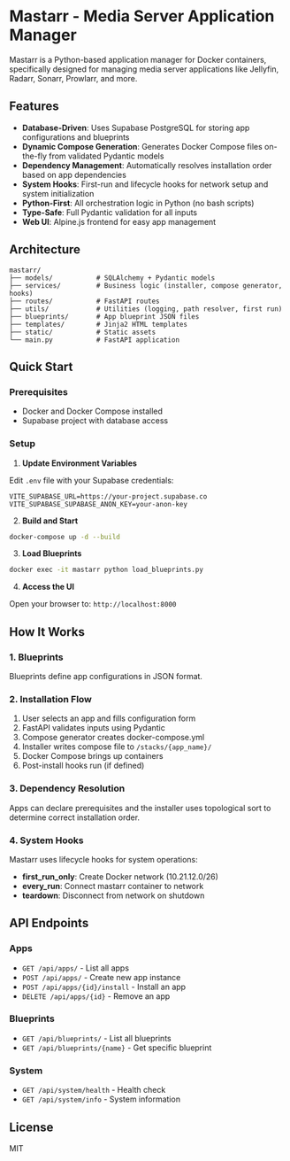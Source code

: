 # Mastarr - Media Server Application Manager

Mastarr is a Python-based application manager for Docker containers, specifically designed for managing media server applications like Jellyfin, Radarr, Sonarr, Prowlarr, and more.

## Features

- **Database-Driven**: Uses Supabase PostgreSQL for storing app configurations and blueprints
- **Dynamic Compose Generation**: Generates Docker Compose files on-the-fly from validated Pydantic models
- **Dependency Management**: Automatically resolves installation order based on app dependencies
- **System Hooks**: First-run and lifecycle hooks for network setup and system initialization
- **Python-First**: All orchestration logic in Python (no bash scripts)
- **Type-Safe**: Full Pydantic validation for all inputs
- **Web UI**: Alpine.js frontend for easy app management

## Architecture

```
mastarr/
├── models/           # SQLAlchemy + Pydantic models
├── services/         # Business logic (installer, compose generator, hooks)
├── routes/           # FastAPI routes
├── utils/            # Utilities (logging, path resolver, first run)
├── blueprints/       # App blueprint JSON files
├── templates/        # Jinja2 HTML templates
├── static/           # Static assets
└── main.py           # FastAPI application
```

## Quick Start

### Prerequisites

- Docker and Docker Compose installed
- Supabase project with database access

### Setup

1. **Update Environment Variables**

Edit `.env` file with your Supabase credentials:

```env
VITE_SUPABASE_URL=https://your-project.supabase.co
VITE_SUPABASE_SUPABASE_ANON_KEY=your-anon-key
```

2. **Build and Start**

```bash
docker-compose up -d --build
```

3. **Load Blueprints**

```bash
docker exec -it mastarr python load_blueprints.py
```

4. **Access the UI**

Open your browser to: `http://localhost:8000`

## How It Works

### 1. Blueprints

Blueprints define app configurations in JSON format.

### 2. Installation Flow

1. User selects an app and fills configuration form
2. FastAPI validates inputs using Pydantic
3. Compose generator creates docker-compose.yml
4. Installer writes compose file to `/stacks/{app_name}/`
5. Docker Compose brings up containers
6. Post-install hooks run (if defined)

### 3. Dependency Resolution

Apps can declare prerequisites and the installer uses topological sort to determine correct installation order.

### 4. System Hooks

Mastarr uses lifecycle hooks for system operations:
- **first_run_only**: Create Docker network (10.21.12.0/26)
- **every_run**: Connect mastarr container to network
- **teardown**: Disconnect from network on shutdown

## API Endpoints

### Apps
- `GET /api/apps/` - List all apps
- `POST /api/apps/` - Create new app instance
- `POST /api/apps/{id}/install` - Install an app
- `DELETE /api/apps/{id}` - Remove an app

### Blueprints
- `GET /api/blueprints/` - List all blueprints
- `GET /api/blueprints/{name}` - Get specific blueprint

### System
- `GET /api/system/health` - Health check
- `GET /api/system/info` - System information

## License

MIT